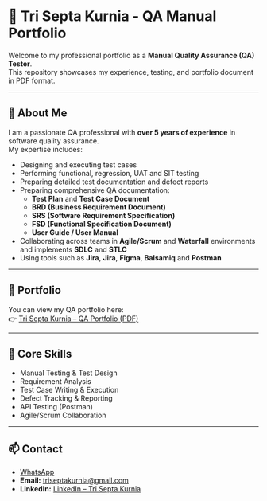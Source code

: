 # 🌟 Tri Septa Kurnia - QA Manual Portfolio

Welcome to my professional portfolio as a **Manual Quality Assurance (QA) Tester**.  
This repository showcases my experience, testing, and portfolio document in PDF format.

---

## 🧩 About Me
I am a passionate QA professional with **over 5 years of experience** in software quality assurance.  
My expertise includes:

- Designing and executing test cases  
- Performing functional, regression, UAT and SIT testing  
- Preparing detailed test documentation and defect reports
- Preparing comprehensive QA documentation:  
  - **Test Plan** and **Test Case Document**  
  - **BRD (Business Requirement Document)**  
  - **SRS (Software Requirement Specification)**  
  - **FSD (Functional Specification Document)**  
  - **User Guide / User Manual** 
- Collaborating across teams in **Agile/Scrum** and **Waterfall** environments and implements **SDLC** and **STLC**
- Using tools such as **Jira**, **Jira**, **Figma**, **Balsamiq** and **Postman**

---

## 📄 Portfolio
You can view my QA portfolio here:  
👉 [Tri Septa Kurnia – QA Portfolio (PDF)](https://github.com/dtskah/QA-Portofolio/blob/main/Tri-Septa-Kurnia-Portofolio.pdf)

---

## 💼 Core Skills
- Manual Testing & Test Design  
- Requirement Analysis  
- Test Case Writing & Execution  
- Defect Tracking & Reporting  
- API Testing (Postman)  
- Agile/Scrum Collaboration  

---

## 📫 Contact
- [WhatsApp](https://wa.me/6282221347070)
- **Email:** [triseptakurnia@gmail.com](triseptakurnia@gmail.com)  
- **LinkedIn:** [LinkedIn – Tri Septa Kurnia](https://www.linkedin.com/in/tri-septa-kurnia-01b987164/)
